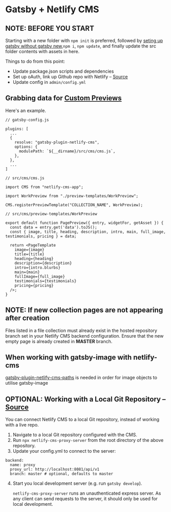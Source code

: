 # Gatsby + Netlify CMS
## NOTE: BEFORE YOU START
Starting with a new folder with `npm init` is preferred, followed by [seting up gatsby without gatsby new](https://www.gatsbyjs.org/docs/setting-up-gatsby-without-gatsby-new/),`npm i`, `npm update`, and finally update the src folder contents with assets in here.

Things to do from this point:
- Update package.json scripts and dependencies
- Set up oAuth, link up Github repo with Netlify – [Source](https://www.gatsbyjs.org/tutorial/blog-netlify-cms-tutorial)
- Update config in `admin/config.yml`
   
## Grabbing data for [Custom Previews](https://www.netlifycms.org/docs/customization/)
Here's an example.
```
// gatsby-config.js

plugins: [
  ...
  {
    resolve: "gatsby-plugin-netlify-cms",
    options: {
      modulePath: `${__dirname}/src/cms/cms.js`,
    },
  },
  ...
]
```  
```
// src/cms/cms.js

import CMS from "netlify-cms-app";

import WorkPreview from "./preview-templates/WorkPreview";

CMS.registerPreviewTemplate("COLLECTION_NAME", WorkPreview);
```  
```
// src/cms/preview-templates/WorkPreview

export default function PagePreview({ entry, widgetFor, getAsset }) {
  const data = entry.get('data').toJS();
  const { image, title, heading, description, intro, main, full_image, testimonials, pricing } = data;

  return <PageTemplate
    image={image}
    title={title}
    heading={heading}
    description={description}
    intro={intro.blurbs}
    main={main}
    fullImage={full_image}
    testimonials={testimonials}
    pricing={pricing}
  />;
}

```

## NOTE: If new collection pages are not appearing after creation
Files listed in a file collection must already exist in the hosted repository branch set in your Netlify CMS backend configuration. Ensure that the new empty page is already created in **MASTER** branch.

## When working with gatsby-image with netlify-cms
[gatsby-plugin-netlify-cms-paths](https://www.gatsbyjs.org/packages/gatsby-plugin-netlify-cms-paths/) is needed in order for image objects to utilise gatsby-image

## OPTIONAL: Working with a Local Git Repository – [Source](https://www.netlifycms.org/docs/beta-features/#working-with-a-local-git-repository)
You can connect Netlify CMS to a local Git repository, instead of working with a live repo.
1. Navigate to a local Git repository configured with the CMS.
2. Run `npx netlify-cms-proxy-server` from the root directory of the above repository.
3. Update your config.yml to connect to the server:
```
backend:
  name: proxy
  proxy_url: http://localhost:8081/api/v1
  branch: master # optional, defaults to master
```
4. Start you local development server (e.g. run `gatsby develop`).

   `netlify-cms-proxy-server` runs an unauthenticated express server. As any client can send requests to the server, it should only be used for local development.
